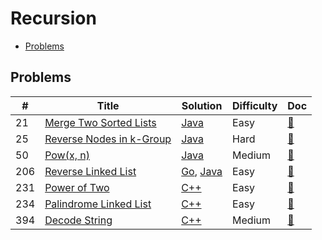 # Recursion

- [Problems](#problems)

## Problems

| #   | Title | Solution | Difficulty | Doc |
| --- | ----- | -------- | ---------- | --- |
| 21 | [Merge Two Sorted Lists](https://leetcode.com/problems/merge-two-sorted-lists/) | [Java](../../code/java/21.java) | Easy | [📃](../../docs/21.%20Merge%20Two%20Sorted%20Lists.md) |
| 25 | [Reverse Nodes in k-Group](https://leetcode.com/problems/reverse-nodes-in-k-group/) | [Java](../../code/java/25.java) | Hard | [📃](../../docs/25.%20Reverse%20Nodes%20in%20k-Group.md) |
| 50 | [Pow(x, n)](https://leetcode.com/problems/powx-n/) | [Java](../../code/java/50.java) | Medium | [📃](../../docs/50.%20Pow%28x%2C%20n%29.md) |
| 206 | [Reverse Linked List](https://leetcode.com/problems/reverse-linked-list/) | [Go](../../code/go/206.go), [Java](../../code/java/206.java) | Easy | [📃](../../docs/206.%20Reverse%20Linked%20List.md) |
| 231 | [Power of Two](https://leetcode.com/problems/power-of-two/) | [C++](../../code/cpp/231.cpp) | Easy | [📃](../../docs/231.%20Power%20of%20Two.md) |
| 234 | [Palindrome Linked List](https://leetcode.com/problems/palindrome-linked-list/) | [C++](../../code/cpp/234.cpp) | Easy | [📃](../../docs/234.%20Palindrome%20Linked%20List.md) |
| 394 | [Decode String](https://leetcode.com/problems/decode-string/) | [C++](../../code/cpp/394.cpp) | Medium | [📃](../../docs/394.%20Decode%20String.md) |

